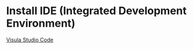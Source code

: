 # Install IDE (Integrated Development Environment)
    
[Visula Studio Code](https://code.visualstudio.com/download) 
